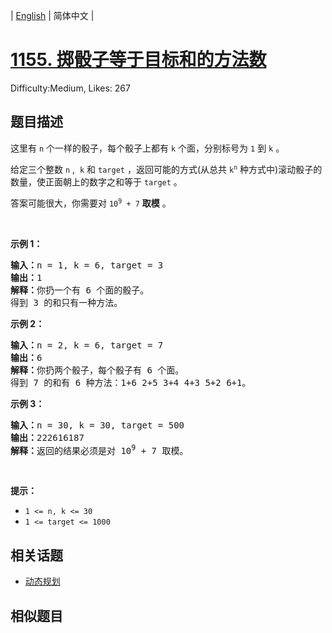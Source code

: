 
| [English](README_EN.md) | 简体中文 |

# [1155. 掷骰子等于目标和的方法数](https://leetcode.cn/problems/number-of-dice-rolls-with-target-sum/)
Difficulty:Medium, Likes: 267

## 题目描述

<p>这里有&nbsp;<code>n</code>&nbsp;个一样的骰子，每个骰子上都有&nbsp;<code>k</code>&nbsp;个面，分别标号为&nbsp;<code>1</code>&nbsp;到 <code>k</code> 。</p>

<p>给定三个整数 <code>n</code> ,&nbsp; <code>k</code> 和&nbsp;<code>target</code>&nbsp;，返回可能的方式(从总共<em>&nbsp;</em><code>k<sup>n</sup></code><em>&nbsp;</em>种方式中)滚动骰子的数量，使正面朝上的数字之和等于<em>&nbsp;</em><code>target</code>&nbsp;。</p>

<p>答案可能很大，你需要对&nbsp;<code>10<sup>9</sup>&nbsp;+ 7</code> <strong>取模</strong>&nbsp;。</p>

<p>&nbsp;</p>

<p><strong>示例 1：</strong></p>

<pre>
<strong>输入：</strong>n = 1, k = 6, target = 3
<strong>输出：</strong>1
<strong>解释：</strong>你扔一个有 6 个面的骰子。
得到 3 的和只有一种方法。
</pre>

<p><strong>示例 2：</strong></p>

<pre>
<strong>输入：</strong>n = 2, k = 6, target = 7
<strong>输出：</strong>6
<strong>解释：</strong>你扔两个骰子，每个骰子有 6 个面。
得到 7 的和有 6 种方法：1+6 2+5 3+4 4+3 5+2 6+1。
</pre>

<p><strong>示例 3：</strong></p>

<pre>
<strong>输入：</strong>n = 30, k = 30, target = 500
<strong>输出：</strong>222616187
<strong>解释：</strong>返回的结果必须是对 10<sup>9</sup> + 7 取模。</pre>

<p>&nbsp;</p>

<p><strong>提示：</strong></p>

<ul>
	<li><code>1 &lt;= n, k &lt;= 30</code></li>
	<li><code>1 &lt;= target &lt;= 1000</code></li>
</ul>


## 相关话题

- [动态规划](https://leetcode.cn/tag/dynamic-programming/)

## 相似题目

